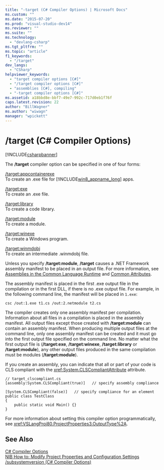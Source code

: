 ```yaml
---
title: "-target (C# Compiler Options) | Microsoft Docs"
ms.custom: ""
ms.date: "2015-07-20"
ms.prod: "visual-studio-dev14"
ms.reviewer: ""
ms.suite: ""
ms.technology: 
  - "devlang-csharp"
ms.tgt_pltfrm: ""
ms.topic: "article"
f1_keywords: 
  - "/target"
dev_langs: 
  - "CSharp"
helpviewer_keywords: 
  - "target compiler options [C#]"
  - "/target compiler options [C#]"
  - "assemblies [C#], compiling"
  - "-target compiler options [C#]"
ms.assetid: a18bbd8e-bbf7-49e7-992c-717d0eb1f76f
caps.latest.revision: 22
author: "BillWagner"
ms.author: "wiwagn"
manager: "wpickett"
---
```

# /target (C# Compiler Options)
[!INCLUDE[csharpbanner](../../../csharp/includes/csharpbanner.md)]

The **/target** compiler option can be specified in one of four forms:  
  
 [/target:appcontainerexe](../../../csharp/language-reference/compiler-options/target-appcontainerexe-csharp-compiler-options.md)  
 To create an .exe file for [!INCLUDE[win8_appname_long](../../../csharp/includes/win8-appname-long-md.md)] apps.  
  
 [/target:exe](../../../csharp/language-reference/compiler-options/target-exe-csharp-compiler-options.md)  
 To create an .exe file.  
  
 [/target:library](../../../csharp/language-reference/compiler-options/target-library-csharp-compiler-options.md)  
 To create a code library.  
  
 [/target:module](../../../csharp/language-reference/compiler-options/target-module-csharp-compiler-options.md)  
 To create a module.  
  
 [/target:winexe](../../../csharp/language-reference/compiler-options/target-winexe-csharp-compiler-options.md)  
 To create a Windows program.  
  
 [/target:winmdobj](../../../csharp/language-reference/compiler-options/target-winmdobj-csharp-compiler-options.md)  
 To create an intermediate .winmdobj file.  
  
 Unless you specify **/target:module**, **/target** causes a .NET Framework assembly manifest to be placed in an output file. For more information, see [Assemblies in the Common Language Runtime](../Topic/Assemblies%20in%20the%20Common%20Language%20Runtime.md) and [Common Attributes](../Topic/Common%20Attributes%20\(C%23%20and%20Visual%20Basic\).md).  
  
 The assembly manifest is placed in the first .exe output file in the compilation or in the first DLL, if there is no .exe output file. For example, in the following command line, the manifest will be placed in `1.exe`:  
  
```  
csc /out:1.exe t1.cs /out:2.netmodule t2.cs  
```  
  
 The compiler creates only one assembly manifest per compilation. Information about all files in a compilation is placed in the assembly manifest. All output files except those created with **/target:module** can contain an assembly manifest. When producing multiple output files at the command line, only one assembly manifest can be created and it must go into the first output file specified on the command line. No matter what the first output file is (**/target:exe**, **/target:winexe**, **/target:library** or **/target:module**), any other output files produced in the same compilation must be modules (**/target:module**).  
  
 If you create an assembly, you can indicate that all or part of your code is CLS compliant with the <xref:System.CLSCompliantAttribute> attribute.  
  
```  
// target_clscompliant.cs  
[assembly:System.CLSCompliant(true)]   // specify assembly compliance  
  
[System.CLSCompliant(false)]   // specify compliance for an element  
public class TestClass  
{  
    public static void Main() {}  
}  
```  
  
 For more information about setting this compiler option programmatically, see <xref:VSLangProj80.ProjectProperties3.OutputType%2A>.  
  
## See Also  
 [C# Compiler Options](../../../csharp/language-reference/compiler-options/index.md)   
 [NIB How to: Modify Project Properties and Configuration Settings](http://msdn.microsoft.com/en-us/e7184bc5-2f2b-4b4f-aa9a-3ecfcbc48b67)   
 [/subsystemversion (C# Compiler Options)](../../../csharp/language-reference/compiler-options/subsystemversion-csharp-compiler-options.md)